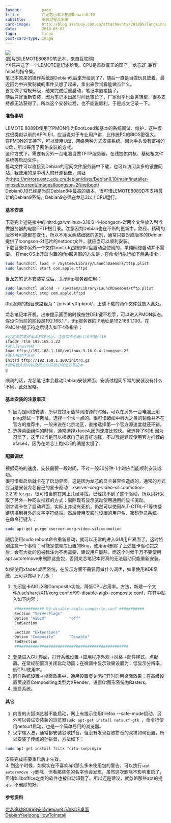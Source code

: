 ```yaml
---
layout:         page
title:          在龙芯小本上安装Debain8.10
subtitle:      	安装过程流水账
card-image:		http://blog.17study.com.cn/attachments/201805/longxinbook.jpg
date:           2018-05-07
tags:           linux
post-card-type: image
---
```

![](http://blog.17study.com.cn/attachments/201805/longxinbook.jpg)  
(图片是LEMOTE8089D笔记本，来自互联网)  
YX原来送了一个LEMOTE笔记本给我。CPU是首款真正的国产，龙芯2F,兼容mips的指令集。  
笔记本原来的操作系统是Debian6,后来升级到了7，随后一直是当做玩具放着。最近因为中兴受制裁的事件又想了起来，拿出来尝试看能做点什么。  
首先做了常规升级，结果完成后重启动，笔记本直接挂了。  
随后只好重新安装，因为笔记本出品时间比较长了，厂家似乎也业务转型，很多支持都无法获得了。所以这个安装过程，也不能说顺利，于是成文记录一下。  

#### 准备事项
LEMOTE 8089D使用了PMON作为BootLoad和基本的系统调试、维护，这种模式很类似以前的APPLEII，应当说对于专业用户讲，比传统PC的BIOS更强大。  
在PMON的支持下，可以使用U盘、网络两种方式安装系统。因为手头没有富裕的U盘，所以采用了网络安装的方式。  
这种方式下，需要有另外一台电脑当做TFTP服务器，在线提供内核、基础根文件系统等启动文件。  
启动文件可以直接到Debian的官网文件服务器中下载，也可以访问众多的镜像网站，我使用的是中科大的开源镜像，网址为:<http://mirrors.ustc.edu.cn/debian/dists/Debian8.10/main/installer-mipsel/current/images/loongson-2f/netboot/>  
Debian8.10已经是当前Debian8中最高的版本，很可惜LEMOTE8089D不支持最新的Debian9系统，Debian9必须在龙芯3以上CPU运行。  
#### 基本安装
下载完上述链接中的initrd.gz/vmlinux-3.16.0-4-loongson-2f两个文件放入到当做服务器的电脑TFTP根目录。注意因为Debian也在不断的更新中，路径、精确的版本号可能都在变化，所以不用太纠结细微的差别，通常只要对应版本的Debian提供了loongson-2f芯片的netboot文件，就应当可以顺利安装。  
下载目录中另外一个文件boot.cfg是制作U盘启动盘使用的，单纯网络启动并不需要。
在macOS上开启内置的tftp服务器的方法是，在命令行执行如下两条指令：  
```bash
sudo launchctl load -F /System/Library/LaunchDaemons/tftp.plist
sudo launchctl start com.apple.tftpd
```
当龙芯笔记本安装完成后，关闭tftp服务器使用：  
```bash
sudo launchctl unload -F /System/Library/LaunchDaemons/tftp.plist
sudo launchctl stop com.apple.tftpd
```
tftp服务的根目录路径为：/private/tftpboot/，上述下载的两个文件就放入此处。  

龙芯笔记本开机，出来提示画面的时候按住DEL键不松手，可以进入PMON状态。  
假设你当前的网段是192.168.1.*，tftp服务器的IP地址是192.168.1.100。在PMON>提示符之后键入如下4条指令：  
```bash
#设定龙芯笔记本本机IP地址，注意网卡名是rtl0不是rt10
ifaddr rtl0 192.168.1.22
#载入linux内核
load tftp://192.168.1.100/vmlinux-3.16.0-4-loongson-2f
#载入根文件系统
initrd tftp://192.168.1.100/initrd.gz
#使用载入的内核及根文件系统引导龙芯笔记本
g
```
顺利的话，龙芯笔记本会启动Debian安装界面，安装过程同平常的安装没有什么不同，此处省略。  

#### 基本安装的注意事项
1. 因为是网络安装，所以在提示选择网络源的时候，可以在另外一台电脑上用ping测试一下网址，选择一个快一点的。很可惜诸如中科大之类的镜像并不在官方的推荐中。一般来说在北京地区，直接选择第一个官方源速度就还不错。  
2. 选择桌面组件的时候，通常选择xface4,因为速度比较快。我选择了KDE,因为习惯了，这里应当是可以根据自己的喜好选择。不过我是建议使用官方推荐的xface4，因为在龙芯上跑KDE的确是太慢了。  

#### 配置调优
根据网络的速度，安装需要一段时间，不过一般30分钟-1小时应当能顺利安装成功。  
很可惜重启后就卡在了启动界面。这是因为龙芯的显卡兼容性造成的，通常的方式应当是安装龙芯自己的显卡驱动：xserver-xorg-video-siliconmotion-2.2.19.tar.gz，很可惜当前在网上几经寻找，已经找不到了这个驱动，所以只好采取了另外一种网友推荐的方式：删除现有显示驱动使用通用的显卡驱动。  
刚才说卡在了启动界面，实际上并没有死机，仍然可以使用ALT-CTRL-F1等快捷键切换到另外的文字字符终端。然后使用安装时设置的用户名、密码登录系统。  
在命令行键入：  
```bash
sudo apt-get purge xserver-xorg-video-siliconmotion
```
随后使用sudo reboot命令重新启动，就可以正常的进入GUI用户界面了。这时特别注意一个事情：可能是依赖库设置的Bug，使用apt删除了上述显卡驱动包之后，会有大批的包被标注为不再需要，建议用户删除。而这个时候千万不要使用apt autoremove来删除这些包，否则龙芯笔记本将真的无法启动只能重新安装。  

如果使用xface4桌面系统，在显示方面不需要再做什么调优，如果使用KDE系统，还可以做以下几步：  

1. 关闭显卡AIGLX和Composite功能，降低CPU占用率。方法，新建一个文件/usr/share/X11/xorg.conf.d/99-disable-aiglx-composite.conf，在其中贴入如下内容：  
```bash
	############# 99-disable-aiglx-composite.conf ###########
	Section "ServerFlags"
	Option "AIGLX"          "off"
	EndSection

	Section "Extensions"
	Option "Composite"      "Disable"
	EndSection
	##################################################
```
2. 登录进入GUI界面，打开系统设置->应用程序外观->风格->部件样式，点配置。在常规配置页关闭启动动画；在微调中显示效果设置为：低显示分辨率，低CPU使用率。 
3. 同样系统设置->桌面效果中，通用设置页关闭打开时启用桌面效果；在高级设置页设置Compositing类型为XRender，设置Qt图形系统为Rasters。  
4. 重启系统。  

#### 其它
1. 内置的火狐浏览器不能启动，网上有提示使用firefox --safe-mode启动。另外可以尝试安装新的浏览器`sudo apt-get install netsurf-gtk `，命令行使用netsurf启动，也是一个简单易用的浏览器。  
2. 汉字输入法，通常都安装谷歌拼音，但没有发现谷歌拼音的双拼如何设置，所以安装了传统的孙拼音，方法如下：  
```bash
sudo apt-get install fcitx fcitx-sunpinyin
```
安装完成需要重启后才生效。  
3. 到这个时候，如果实在不喜欢apt那么多未使用包的警告，可以执行:`apt autoremove -y`删除，但看那些包的名字也会发现，虽然这次删除不影响重启了，但诸如liboffice之类的软件也被自动卸载了。所以还是建议，就忽略那些apt的提示，不删除的好。  

#### 参考资料
[龙芯逸珑8089B安装debian8.5和KDE桌面](https://blog.csdn.net/lophyxp/article/details/51764748)  
[DebianYeeloongHowToInstall](https://wiki.debian.org/DebianYeeloong/HowTo/Install)  

